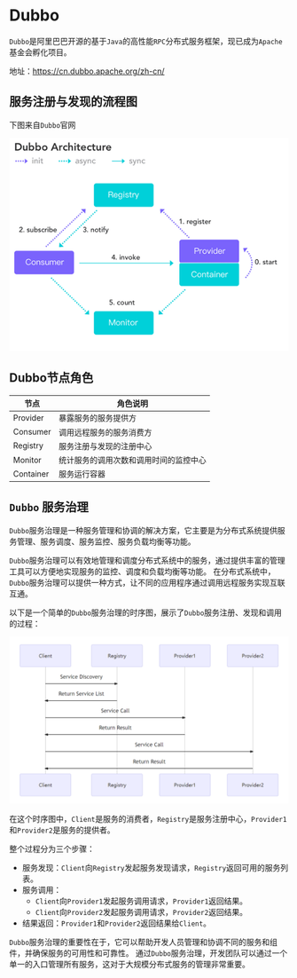 # Dubbo

`Dubbo`是阿里巴巴开源的基于`Java`的高性能`RPC`分布式服务框架，现已成为`Apache`基金会孵化项目。

地址：https://cn.dubbo.apache.org/zh-cn/

## <a id="lct">服务注册与发现的流程图</a>

下图来自`Dubbo`官网

![dubbo_architecture.png](img/dubbo_architecture.png)

## <a id="jdjs">Dubbo节点角色</a>

| 节点        | 角色说明                |
|-----------|---------------------|
| Provider  | 暴露服务的服务提供方          |
| Consumer  | 调用远程服务的服务消费方        |
| Registry  | 服务注册与发现的注册中心        |
| Monitor   | 统计服务的调用次数和调用时间的监控中心 |
| Container | 服务运行容器              |

## <a id="fwzl">`Dubbo` 服务治理</a>
`Dubbo`服务治理是一种服务管理和协调的解决方案，它主要是为分布式系统提供服务管理、服务调度、服务监控、服务负载均衡等功能。

`Dubbo`服务治理可以有效地管理和调度分布式系统中的服务，通过提供丰富的管理工具可以方便地实现服务的监控、调度和负载均衡等功能。
在分布式系统中，`Dubbo`服务治理可以提供一种方式，让不同的应用程序通过调用远程服务实现互联互通。

以下是一个简单的`Dubbo`服务治理的时序图，展示了`Dubbo`服务注册、发现和调用的过程：

![dubbo_fwzl.png](img/dubbo_fwzl.png)

在这个时序图中，`Client`是服务的消费者，`Registry`是服务注册中心，`Provider1`和`Provider2`是服务的提供者。

整个过程分为三个步骤：
- 服务发现：`Client`向`Registry`发起服务发现请求，`Registry`返回可用的服务列表。
- 服务调用：
  - `Client`向`Provider1`发起服务调用请求，`Provider1`返回结果。
  - `Client`向`Provider2`发起服务调用请求，`Provider2`返回结果。
- 结果返回：`Provider1`和`Provider2`返回结果给`Client`。

`Dubbo`服务治理的重要性在于，它可以帮助开发人员管理和协调不同的服务和组件，并确保服务的可用性和可靠性。
通过`Dubbo`服务治理，开发团队可以通过一个单一的入口管理所有服务，这对于大规模分布式服务的管理非常重要。
